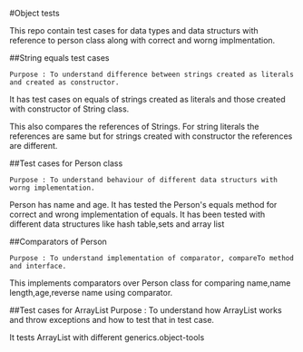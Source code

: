 #Object tests

This repo contain test cases for data types and data structurs with reference to person class along with correct and worng implmentation.

##String equals test cases

    Purpose : To understand difference between strings created as literals and created as constructor.

It has test cases on equals of strings created as literals and those created with constructor of String class. 

This also compares the references of Strings. For string literals the references are same but for strings created with constructor the references are different.

##Test cases for Person class

    Purpose : To understand behaviour of different data structurs with worng implementation.

Person has name and age. It has tested the Person's equals method for correct and wrong implementation of equals. It has been tested with different data structures like hash table,sets and array list

##Comparators of Person

    Purpose : To understand implementation of comparator, compareTo method and interface.
    
This implements comparators over Person class for comparing name,name length,age,reverse name using comparator.

##Test cases for ArrayList
    Purpose : To understand how ArrayList works and throw exceptions and how                 to test that in test case.
    
It tests ArrayList with different generics.object-tools
